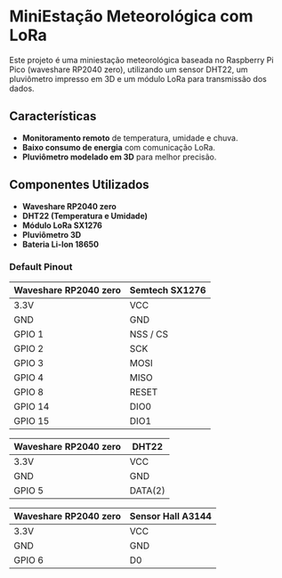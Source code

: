 # MiniEstação Meteorológica com LoRa

Este projeto é uma miniestação meteorológica baseada no Raspberry Pi Pico (waveshare RP2040 zero), utilizando um sensor DHT22, um pluviômetro impresso em 3D e um módulo LoRa para transmissão dos dados.

## Características

- **Monitoramento remoto** de temperatura, umidade e chuva.
- **Baixo consumo de energia** com comunicação LoRa.
- **Pluviômetro modelado em 3D** para melhor precisão.

## Componentes Utilizados

- **Waveshare RP2040 zero**
- **DHT22 (Temperatura e Umidade)**
- **Módulo LoRa SX1276**
- **Pluviômetro 3D**
- **Bateria Li-Ion 18650**

### Default Pinout

| Waveshare RP2040 zero | Semtech SX1276 |
| ----------------- | -------------- |
| 3.3V | VCC |
| GND | GND |
| GPIO 1 | NSS / CS |
| GPIO 2 | SCK |
| GPIO 3 | MOSI |
| GPIO 4 | MISO |
| GPIO 8 | RESET |
| GPIO 14 | DIO0 |
| GPIO 15 | DIO1 |

| Waveshare RP2040 zero | DHT22      |
| ----------------- | -------------- |
| 3.3V | VCC |
| GND | GND |
| GPIO 5 | DATA(2) |

| Waveshare RP2040 zero | Sensor Hall A3144 |
| ----------------- | -------------- |
| 3.3V | VCC |
| GND | GND |
| GPIO 6 | D0 |
